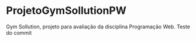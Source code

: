 # ProjetoGymSollutionPW
Gym Sollution, projeto para avaliação da disciplina Programação Web. 
Teste do commit